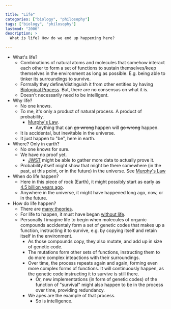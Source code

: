 ```yaml
---

title: "Life"
categories: ["biology", "philosophy"]
tags: ["biology", "philosophy"]
lastmod: "2006"
description: >
  What is life? How do we end up happening here?

---
```


- What's life?
  - Combinations of natural atoms and molecules that somehow interact each other to form a set of functions to sustain themselves/keep themselves in the environment as long as possible. E.g. being able to tinker its surroundings to survive.
  - Formally they define/distinguish it from other entities by having [Biological Process](https://en.wikipedia.org/wiki/Biological_process). But, there are no consensus on what it is.
  - Doesn't necessarily need to be intelligent.
- Why life?
  - No one knows.
  - To me, it's only a product of natural process. A product of probability.
      - [Murphy's Law](https://en.wikipedia.org/wiki/Murphy%27s_law).
        - Anything that can ~~go wrong~~ happen will ~~go wrong~~ happen.
  - It is accidental, but inevitable in the universe.
  - It just happen to "be", here in earth.
- Where? Only in earth?
  - No one knows for sure.
  - We have no proof yet.
      - [JWST](https://en.wikipedia.org/wiki/James_Webb_Space_Telescope) might be able to gather more data to actually prove it.
  - Probability itself might show that might be there somewhere (in the past, at this point, or in the future) in the universe. See [Murphy's Law](#L14)
- When do life happen?
  - Here in this piece of rock (Earth), it might possibly start as early as [4.5 billion years ago](https://en.wikipedia.org/wiki/Earliest_known_life_forms).
  - Anywhere in the universe, it might have happened long ago, now, or in the future.
- How do life happen?
  - There are [many theories](https://www.livescience.com/13363-7-theories-origin-life.html).
  - For life to happen, it must have began [without life](https://en.wikipedia.org/wiki/Abiogenesis).
  - Personally I imagine life to begin when molecules of organic compounds accidentaly form a set of genetic codes that makes up a function, instructing it to survive, e.g. by copying itself and retain itself in the environment.
    - As those compounds copy, they also mutate, and add up in size of genetic code.
    - The mutations form other sets of functions, instructing them to do more complex inteactions with their surroundings.
    - Over time, the process repeats again and again, forming even more complex forms of functions. It will continuously happen, as the genetic code instructing it to survive is still there.
      - Or, new implementations (in form of genetic codes) of the function of "survival" might also happen to be in the process over time, providing redundancy.
    - We apes are the example of that process.
      - So is intelligence.

